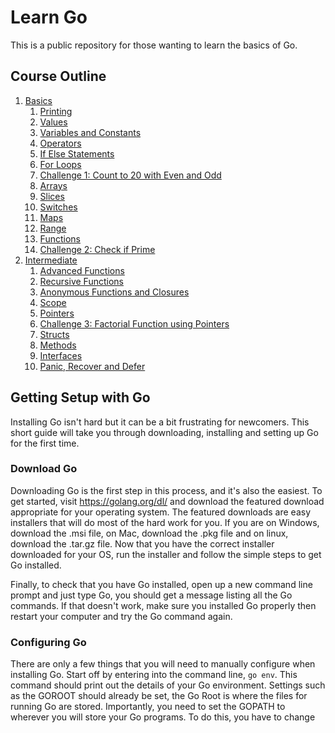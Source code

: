 # Learn Go

This is a public repository for those wanting to learn the basics of Go.

## Course Outline
1. [Basics](basics/basics.md)
	1. [Printing](basics/printing/printing.md)
	1. [Values](basics/values/values.md)
	1. [Variables and Constants](basics/vars-consts/vars-consts.md)
	1. [Operators](basics/operators/operators.md)
	1. [If Else Statements](basics/if-else/if-else.md)
	1. [For Loops](basics/for/for.md)
	1. [Challenge 1: Count to 20 with Even and Odd](challenges/basics/20-even-odd/20-even-odd.md)
	1. [Arrays](basics/arrays/arrays.md)
	1. [Slices](basics/slices/slices.md)
	1. [Switches](basics/switches/switches.md)
	1. [Maps](basics/maps/maps.md)
	1. [Range](basics/range/range.md)
	1. [Functions](basics/functions/functions.md)
	1. [Challenge 2: Check if Prime](challenges/basics/check-prime/check-prime.md)
1. [Intermediate](intermediate/intermediate.md)
	1. [Advanced Functions](intermediate/adv-func/adv-func.md)
	1. [Recursive Functions](intermediate/recursive-functions/recursive-functions.md)
	1. [Anonymous Functions and Closures](intermediate/anonymous-functions-closures/anonymous-functions-closures.md)
	1. [Scope](intermediate/scope/scope.md)
	1. [Pointers](intermediate/pointers/pointers.md)
	1. [Challenge 3: Factorial Function using Pointers](challenges/intermediate/factorial-function/factorial-function.md)
	1. [Structs](intermediate/structs/structs.md)
	1. [Methods](intermediate/methods/methods.md)
	1. [Interfaces](intermediate/interfaces/interfaces.md)
	1. [Panic, Recover and Defer](intermediate/panic-recover-defer/panic-recover-defer.md)

## Getting Setup with Go

Installing Go isn't hard but it can be a bit frustrating for newcomers. This short guide will take you through downloading, installing and setting up Go for the first time.

### Download Go

Downloading Go is the first step in this process, and it's also the easiest. To get started, visit <https://golang.org/dl/> and download the featured download appropriate for your operating system.
The featured downloads are easy installers that will do most of the hard work for you. If you are on Windows, download the .msi file, on Mac, download the .pkg file and on linux, download the .tar.gz file.
Now that you have the correct installer downloaded for your OS, run the installer and follow the simple steps to get Go installed.

Finally, to check that you have Go installed, open up a new command line prompt and just type Go, you should get a message listing all the Go commands. If that doesn't work, make sure you installed Go properly then restart your computer and try the Go command again.

### Configuring Go

There are only a few things that you will need to manually configure when installing Go. Start off by entering into the command line, `go env`. This command should print out the details of your Go environment. Settings such as the GOROOT should already be set, the Go Root is where the files for running Go are stored. Importantly, you need to set the GOPATH to wherever you will store your Go programs. To do this, you have to change
